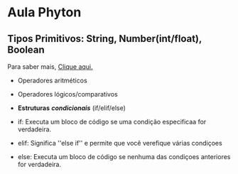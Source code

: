 # Aula Phyton
## Tipos Primitivos: String, Number(int/float), Boolean
Para saber mais, [Clique aqui.](https://dev.to/dormin/tipos-primitivos-em-python-10jg)
- Operadores aritméticos
- Operadores lógicos/comparativos
- **Estruturas** **_condicionais_** (if/elif/else)

- if: Executa um bloco de código se uma condição especificaa for verdadeira.
- elif: Significa ''else if'' e permite que você verefique várias condiçoes
- else: Executa um bloco de código se nenhuma das condiçoes anteriores for verdadeira.
